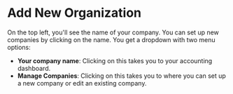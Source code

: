 Add New Organization
=========

On the top left, you'll see the name of your company. You can set up new companies by clicking on the name. You get a dropdown with two menu options:

- **Your company name**: Clicking on this takes you to your accounting dashboard.
- **Manage Companies**: Clicking on this takes you to where you can set up a new company or edit an existing company.

